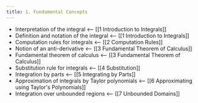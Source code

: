 ```yaml
---
title: 1. Fundamental Concepts
---
```


- Interpretation of the integral <-- [[1 Introduction to Integrals]]
- Definition and notation of the integral <-- [[1 Introduction to Integrals]]
- Computation rules for integrals <-- [[2 Computation Rules]]
- Notion of an anti-derivative <-- [[3 Fundamental Theorem of Calculus]]
- Fundamental theorem of calculus <-- [[3 Fundamental Theorem of Calculus]]
- Substitution rule for integrals <-- [[4 Substitution]]
- Integration by parts <-- [[5 Integrating by Parts]]
- Approximation of integrals by Taylor polynomials <-- [[6 Approximating using Taylor's Polynomials]]
- Integration over unbounded regions <-- [[7 Unbounded Domains]]
